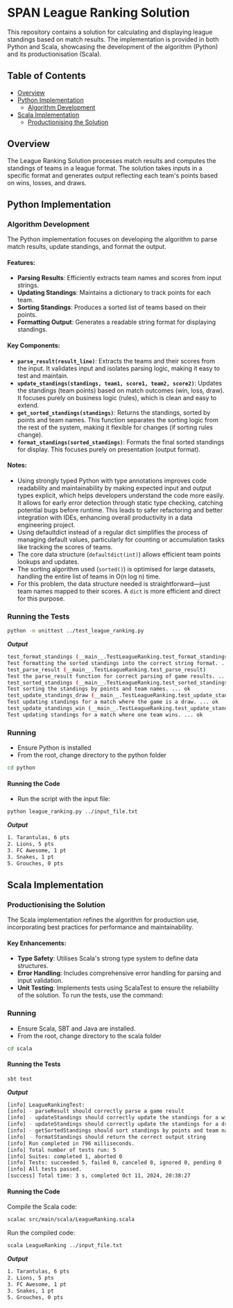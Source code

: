 # SPAN League Ranking Solution

This repository contains a solution for calculating and displaying league standings based on match results. The implementation is provided in both Python and Scala, showcasing the development of the algorithm (Python) and its productionisation (Scala).

## Table of Contents

- [Overview](#overview)
- [Python Implementation](#python-implementation)
  - [Algorithm Development](#algorithm-development)
- [Scala Implementation](#scala-implementation)
  - [Productionising the Solution](#productionizing-the-solution)

## Overview

The League Ranking Solution processes match results and computes the standings of teams in a league format. The solution takes inputs in a specific format and generates output reflecting each team's points based on wins, losses, and draws.

## Python Implementation

### Algorithm Development

The Python implementation focuses on developing the algorithm to parse match results, update standings, and format the output. 

#### Features:

- **Parsing Results**: Efficiently extracts team names and scores from input strings.
- **Updating Standings**: Maintains a dictionary to track points for each team.
- **Sorting Standings**: Produces a sorted list of teams based on their points.
- **Formatting Output**: Generates a readable string format for displaying standings.

#### Key Components:

- **`parse_result(result_line)`**: Extracts the teams and their scores from the input. It validates input and isolates parsing logic, making it easy to test and maintain.
- **`update_standings(standings, team1, score1, team2, score2)`**: Updates the standings (team points) based on match outcomes (win, loss, draw). It focuses purely on business logic (rules), which is clean and easy to extend.
- **`get_sorted_standings(standings)`**: Returns the standings, sorted by points and team names. This function separates the sorting logic from the rest of the system, making it flexible for changes (if sorting rules change).
- **`format_standings(sorted_standings)`**: Formats the final sorted standings for display. This focuses purely on presentation (output format).

#### Notes:

- Using strongly typed Python with type annotations improves code readability and maintainability by making expected input and output types explicit, which helps developers understand the code more easily. It allows for early error detection through static type checking, catching potential bugs before runtime. This leads to safer refactoring and better integration with IDEs, enhancing overall productivity in a data engineering project.
- Using defaultdict instead of a regular dict simplifies the process of managing default values, particularly for counting or accumulation tasks like tracking the scores of teams.
- The core data structure (`defaultdict(int)`) allows efficient team points lookups and updates.
- The sorting algorithm used (`sorted()`) is optimised for large datasets, handling the entire list of teams in O(n log n) time.
- For this problem, the data structure needed is straightforward—just team names mapped to their scores. A `dict` is more efficient and direct for this purpose.  

### Running the Tests
```bash
python -m unittest ../test_league_ranking.py
```

**_Output_**

```bash
test_format_standings (__main__.TestLeagueRanking.test_format_standings)
Test formatting the sorted standings into the correct string format. ... ok
test_parse_result (__main__.TestLeagueRanking.test_parse_result)
Test the parse_result function for correct parsing of game results. ... ok
test_sorted_standings (__main__.TestLeagueRanking.test_sorted_standings)
Test sorting the standings by points and team names. ... ok
test_update_standings_draw (__main__.TestLeagueRanking.test_update_standings_draw)
Test updating standings for a match where the game is a draw. ... ok
test_update_standings_win (__main__.TestLeagueRanking.test_update_standings_win)
Test updating standings for a match where one team wins. ... ok
```

### Running

- Ensure Python is installed
- From the root, change directory to the python folder

```bash
cd python
```

#### Running the Code

- Run the script with the input file:

```bash
python league_ranking.py ../input_file.txt
```

**_Output_**

```bash
1. Tarantulas, 6 pts
2. Lions, 5 pts
3. FC Awesome, 1 pt
3. Snakes, 1 pt
5. Grouches, 0 pts
```

## Scala Implementation

### Productionising the Solution

The Scala implementation refines the algorithm for production use, incorporating best practices for performance and maintainability.

#### Key Enhancements:

- **Type Safety**: Utilises Scala's strong type system to define data structures.
- **Error Handling**: Includes comprehensive error handling for parsing and input validation.
- **Unit Testing**: Implements tests using ScalaTest to ensure the reliability of the solution. To run the tests, use the command:

### Running

- Ensure Scala, SBT and Java are installed.
- From the root, change directory to the scala folder

```bash
cd scala
```

#### Running the Tests

```bash
sbt test
```

**_Output_**

```bash
[info] LeagueRankingTest:
[info] - parseResult should correctly parse a game result
[info] - updateStandings should correctly update the standings for a win
[info] - updateStandings should correctly update the standings for a draw
[info] - getSortedStandings should sort standings by points and team name
[info] - formatStandings should return the correct output string
[info] Run completed in 796 milliseconds.
[info] Total number of tests run: 5
[info] Suites: completed 1, aborted 0
[info] Tests: succeeded 5, failed 0, canceled 0, ignored 0, pending 0
[info] All tests passed.
[success] Total time: 3 s, completed Oct 11, 2024, 20:38:27
```

#### Running the Code

Compile the Scala code:

```bash
scalac src/main/scala/LeagueRanking.scala
```

Run the compiled code:

```bash
scala LeagueRanking ../input_file.txt
```

**_Output_**

```bash
1. Tarantulas, 6 pts
2. Lions, 5 pts
3. FC Awesome, 1 pt
3. Snakes, 1 pt
5. Grouches, 0 pts
```
